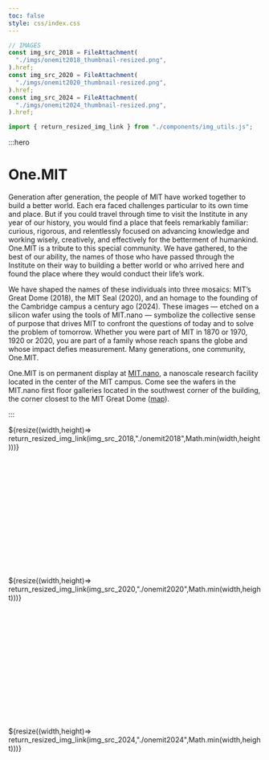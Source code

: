 ```yaml
---
toc: false
style: css/index.css
---
```


```js
// IMAGES
const img_src_2018 = FileAttachment(
  "./imgs/onemit2018_thumbnail-resized.png",
).href;
const img_src_2020 = FileAttachment(
  "./imgs/onemit2020_thumbnail-resized.png",
).href;
const img_src_2024 = FileAttachment(
  "./imgs/onemit2024_thumbnail-resized.png",
).href;

import { return_resized_img_link } from "./components/img_utils.js";
```

:::hero

# One.MIT

Generation after generation, the people of MIT have worked together to build a better world.
Each era faced challenges particular to its own time and place.
But if you could travel through time to visit the Institute in any year of our history, you would find a place that feels remarkably familiar: curious, rigorous, and relentlessly focused on advancing knowledge and working wisely, creatively, and effectively for the betterment of humankind.
One.MIT is a tribute to this special community.
We have gathered, to the best of our ability, the names of those who have passed through the Institute on their way to building a better world or who arrived here and found the place where they would conduct their life’s work.

We have shaped the names of these individuals into three mosaics: MIT’s Great Dome (2018), the MIT Seal (2020), and an homage to the founding of the Cambridge campus a century ago (2024).
These images &mdash; etched on a silicon wafer using the tools of MIT.nano &mdash; symbolize the collective sense of purpose that drives MIT to confront the questions of today and to solve the problem of tomorrow.
Whether you were part of MIT in 1870 or 1970, 1920 or 2020, you are part of a family whose reach spans the globe and whose impact defies measurement.
Many generations, one community, One.MIT.

One.MIT is on permanent display at [MIT.nano](https://mitnano.mit.edu), a nanoscale research facility located in the center of the MIT campus.
Come see the wafers in the MIT.nano first floor galleries located in the southwest corner of the building, the corner closest to the MIT Great Dome ([map](https://whereis.mit.edu/?go=12)).

:::

<div class="grid grid-cols-3" style="grid-auto-rows: auto;">
  <div class="img-container" style="min-height:300px;">
    ${resize((width,height)=> return_resized_img_link(img_src_2018,"./onemit2018",Math.min(width,height)))}
  </div>
  <div class="img-container" style="min-height:300px;">
    ${resize((width,height)=> return_resized_img_link(img_src_2020,"./onemit2020",Math.min(width,height)))}
  </div>
  <div class="img-container" style="min-height:300px;">
    ${resize((width,height)=> return_resized_img_link(img_src_2024,"./onemit2024",Math.min(width,height)))}
  </div>
</div>
